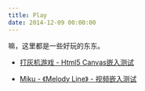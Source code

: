 ```yaml
---
title: Play
date: 2014-12-09 00:00:00
---
```

嘛，这里都是一些好玩的东东。

- [打灰机游戏 - Html5 Canvas嵌入测试](shoot.html)

- [Miku - 《Melody Line》 - 视频嵌入测试](miku.html)
